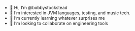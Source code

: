 - 👋 Hi, I’m @bobbystockstead
- 👀 I’m interested in JVM languages, testing, and music tech.
- 🌱 I’m currently learning whatever surprises me
- 💞️ I’m looking to collaborate on engineering tools

<!---
bobbystockstead/bobbystockstead is a ✨ special ✨ repository because its `README.md` (this file) appears on your GitHub profile.
You can click the Preview link to take a look at your changes.
--->
